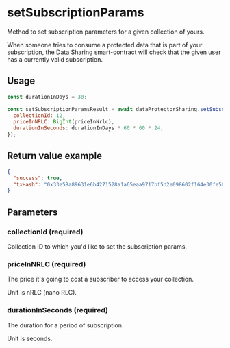# setSubscriptionParams

Method to set subscription parameters for a given collection of yours.

When someone tries to consume a protected data that is part of your subscription, the Data Sharing
smart-contract will check that the given user has a currently valid subscription.

## Usage

```javascript
const durationInDays = 30;

const setSubscriptionParamsResult = await dataProtectorSharing.setSubscriptionParams({
  collectionId: 12,
  priceInNRLC: BigInt(priceInNrlc),
  durationInSeconds: durationInDays * 60 * 60 * 24,
});
```

## Return value example

```json
{
  "success": true, 
  "txHash": "0x33e58a89631e6b4271528a1a65eaa9717bf5d2e098602f164e30fe56585895e6"
}
```

## Parameters

### collectionId (required)

Collection ID to which you'd like to set the subscription params.

### priceInNRLC (required)

The price it's going to cost a subscriber to access your collection.

Unit is nRLC (nano RLC).

### durationInSeconds (required)

The duration for a period of subscription.

Unit is seconds.
